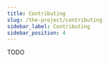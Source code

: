 ```yaml
---
title: Contributing
slug: /the-project/contributing
sidebar_label: Contributing
sidebar_position: 4
---
```


TODO
